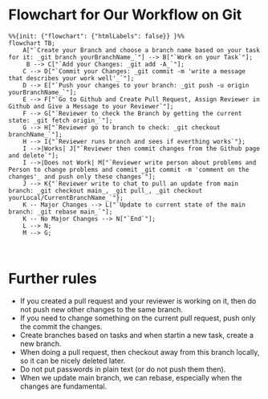 # Flowchart for Our Workflow on Git
```mermaid
%%{init: {"flowchart": {"htmlLabels": false}} }%%
flowchart TB;
    A["`Create your Branch and choose a branch name based on your task for it: _git branch yourBranchName_`"] --> B["`Work on your Task`"];
     B --> C["`Add your Changes: _git add -A_`"];
    C --> D["`Commit your Changes: _git commit -m 'write a message that describes your work well'_`"];
    D --> E["`Push your changes to your branch: _git push -u origin yourBranchName_`"];
    E --> F["`Go to Github and Create Pull Request, Assign Reviewer in Github and Give a Message to your Reviewer`"];
    F --> G["`Reviewer to check the Branch by getting the current state: _git fetch origin_`"];
    G --> H["`Reviewer go to branch to check: _git checkout branchName_`"];
    H --> I{"`Reviewer runs branch and sees if everthing works`"};
    I -->|Works| J["`Reviewer then commit changes from the Github page and delete`"];
    I -->|Does not Work| M["`Reviewer write person about problems and Person to change problems and commit _git commit -m 'comment on the changes'_ and push only these changes`"];
    J --> K{"`Reviewer write to chat to pull an update from main branch: _git checkout main_, _git pull_, _git checkout yourLocal/CurrentBranchName_`"};
    K -- Major Changes --> L["`Update to current state of the main branch: _git rebase main_`"];
    K -- No Major Changes --> N["`End`"];
    L --> N;
    M --> G;
    
   

```
# Further rules

*  If you created a pull request and your reviewer is working on it, then do not push new other changes to the same branch.
*  If you need to change something on the current pull request, push only the commit the changes.
*  Create branches based on tasks and when startin a new task, create a new branch.
*  When doing a pull request, then checkout away from this branch locally, so it can be nicely deleted later.
*  Do not put passwords in plain text (or do not push them then).
*  When we update main branch, we can rebase, especially when the changes are fundamental.
